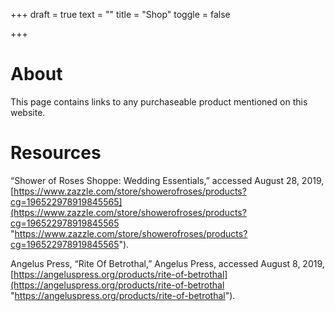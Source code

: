 +++
draft = true
text = ""
title = "Shop"
toggle = false

+++
# About

This page contains links to any purchaseable product mentioned on this website.

# Resources

“Shower of Roses Shoppe: Wedding Essentials,” accessed August 28, 2019, [https://www.zazzle.com/store/showerofroses/products?cg=196522978919845565](https://www.zazzle.com/store/showerofroses/products?cg=196522978919845565 "https://www.zazzle.com/store/showerofroses/products?cg=196522978919845565").

Angelus Press, “Rite Of Betrothal,” Angelus Press, accessed August 8, 2019, [https://angeluspress.org/products/rite-of-betrothal](https://angeluspress.org/products/rite-of-betrothal "https://angeluspress.org/products/rite-of-betrothal").